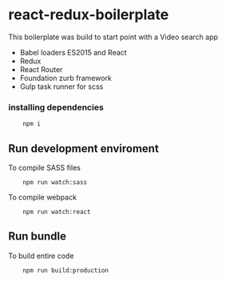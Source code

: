 # react-redux-boilerplate

This boilerplate was build to start point with a Video search app

*  Babel loaders ES2015 and React
*  Redux
*  React Router
*  Foundation zurb framework
*  Gulp task runner for scss


### installing dependencies

        npm i

## Run development enviroment

To compile SASS files

        npm run watch:sass

To compile webpack

        npm run watch:react

## Run bundle

To build entire code

        npm run build:production
